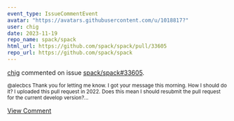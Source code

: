 ```yaml
---
event_type: IssueCommentEvent
avatar: "https://avatars.githubusercontent.com/u/1018817?"
user: chig
date: 2023-11-19
repo_name: spack/spack
html_url: https://github.com/spack/spack/pull/33605
repo_url: https://github.com/spack/spack
---
```


<a href='https://github.com/chig' target='_blank'>chig</a> commented on issue <a href='https://github.com/spack/spack/pull/33605' target='_blank'>spack/spack#33605</a>.

<small>@alecbcs Thank you for letting me know. I got your message this morning. How I should do it? I uploaded this pull request in 2022. Does this mean I should resubmit the pull request for the current develop version?...</small>

<a href='https://github.com/spack/spack/pull/33605' target='_blank'>View Comment</a>